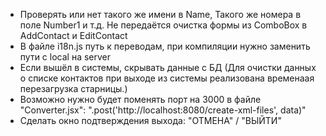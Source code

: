 -  Проверять или нет такого же имени в Name, Такого же номера в поле Number1 и т.д. Не передаётся очистка формы из ComboBox в AddContact и EditContact
-  В файле i18n.js путь к переводам, при компиляции нужно заменить пути с local на server
-  Если вышёл в системы, скрывать данные с БД (Для очистки данных о списке контактов при выходе из системы реализована временаая перезагрузка старницы.)
-  Возможно нужно будет поменять порт на 3000 в файле "Converter.jsx": ".post('http://localhost:8080/create-xml-files', data)"
-  Сделать окно подтверждения выхода: "ОТМЕНА" / "ВЫЙТИ"
